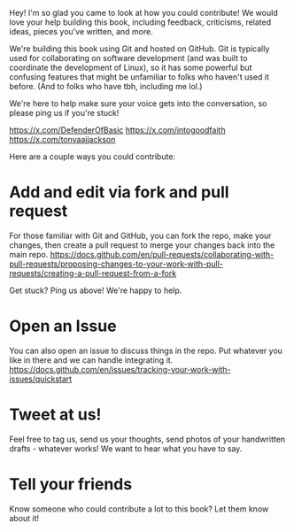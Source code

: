 Hey! I'm so glad you came to look at how you could contribute! We would love your help building this book, including feedback, criticisms, related ideas, pieces you've written, and more.

We're building this book using Git and hosted on GitHub. Git is typically used for collaborating on software development (and was built to coordinate the development of Linux), so it has some powerful but confusing features that might be unfamiliar to folks who haven't used it before. (And to folks who have tbh, including me lol.)

We're here to help make sure your voice gets into the conversation, so please ping us if you're stuck!

https://x.com/DefenderOfBasic
https://x.com/intogoodfaith
https://x.com/tonyaajjackson

Here are a couple ways you could contribute:

# Add and edit via fork and pull request

For those familiar with Git and GitHub, you can fork the repo, make your changes, then create a pull request to merge your changes back into the main repo.
https://docs.github.com/en/pull-requests/collaborating-with-pull-requests/proposing-changes-to-your-work-with-pull-requests/creating-a-pull-request-from-a-fork

Get stuck? Ping us above! We're happy to help.

# Open an Issue
You can also open an issue to discuss things in the repo. Put whatever you like in there and we can handle integrating it.
https://docs.github.com/en/issues/tracking-your-work-with-issues/quickstart

# Tweet at us!
Feel free to tag us, send us your thoughts, send photos of your handwritten drafts - whatever works! We want to hear what you have to say.

# Tell your friends
Know someone who could contribute a lot to this book? Let them know about it!